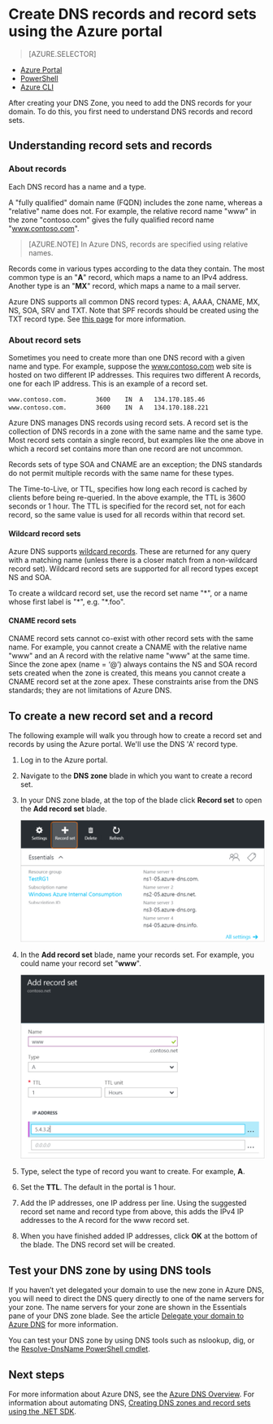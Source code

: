 <properties
   pageTitle="Create a record set and records for a DNS Zone using the Azure portal | Microsoft Azure"
   description="How to create host records for Azure DNS and create record sets and records using the Azure portal"
   services="dns"
   documentationCenter="na"
   authors="cherylmc"
   manager="carmonm"
   editor=""
   tags="azure-resource-manager"/>

<tags
   ms.service="dns"
   ms.devlang="na"
   ms.topic="article"
   ms.tgt_pltfrm="na"
   ms.workload="infrastructure-services"
   ms.date="03/29/2016"
   ms.author="cherylmc"/>


# Create DNS records and record sets using the Azure portal


> [AZURE.SELECTOR]
- [Azure Portal](dns-getstarted-create-recordset-portal.md)
- [PowerShell](dns-getstarted-create-recordset.md)
- [Azure CLI](dns-getstarted-create-recordset-cli.md)


After creating your DNS Zone, you need to add the DNS records for your domain.  To do this, you first need to understand DNS records and record sets.

## Understanding record sets and records

### About records

Each DNS record has a name and a type.

A  "fully qualified" domain name (FQDN) includes the zone name, whereas a "relative" name does not.  For example, the relative record name "www" in the zone "contoso.com" gives the fully qualified record name "www.contoso.com".

>[AZURE.NOTE] In Azure DNS, records are specified using relative names.

Records come in various types according to the data they contain. The most common type is an "**A**" record, which maps a name to an IPv4 address.  Another type is an "**MX**" record, which maps a name to a mail server.

Azure DNS supports all common DNS record types: A, AAAA, CNAME, MX, NS, SOA, SRV and TXT. Note that SPF records should be created using the TXT record type. See [this page](http://tools.ietf.org/html/rfc7208#section-3.1) for more information.


### About record sets

Sometimes you need to create more than one DNS record with a given name and type. For example, suppose the www.contoso.com web site is hosted on two different IP addresses. This requires two different A records, one for each IP address. This is an example of a record set. 

	www.contoso.com.		3600	IN	A	134.170.185.46
	www.contoso.com.		3600	IN	A	134.170.188.221

Azure DNS manages DNS records using record sets. A record set is the collection of DNS records in a zone with the same name and the same type. Most record sets contain a single record, but examples like the one above in which a record set contains more than one record are not uncommon. 

Records sets of type SOA and CNAME are an exception; the DNS standards do not permit multiple records with the same name for these types.

The Time-to-Live, or TTL, specifies how long each record is cached by clients before being re-queried. In the above example, the TTL is 3600 seconds or 1 hour. The TTL is specified for the record set, not for each record, so the same value is used for all records within that record set.

#### Wildcard record sets

Azure DNS supports [wildcard records](https://en.wikipedia.org/wiki/Wildcard_DNS_record). These are returned for any query with a matching name (unless there is a closer match from a non-wildcard record set). Wildcard record sets are supported for all record types except NS and SOA.  

To create a wildcard record set, use the record set name "\*", or a name whose first label is "\*", e.g. "\*.foo".

#### CNAME record sets

CNAME record sets cannot co-exist with other record sets with the same name. For example, you cannot create a CNAME with the relative name "www" and an A record with the relative name "www" at the same time. Since the zone apex (name = ‘@’) always contains the NS and SOA record sets created when the zone is created, this means you cannot create a CNAME record set at the zone apex. These constraints arise from the DNS standards; they are not limitations of Azure DNS.


## To create a new record set and a record

The following example will walk you through how to create a record set and records by using the Azure portal. We'll use the DNS 'A' record type.

1. Log in to the Azure portal.

2. Navigate to the **DNS zone** blade in which you want to create a record set.

3. In your DNS zone blade, at the top of the blade click **Record set** to open the **Add record set** blade. 
 
	![new record set](./media/dns-getstarted-create-recordset-portal/newrecordset500.png)

4. In the **Add record set** blade, name your records set. For example, you could name your record set "**www**".
  
	![add record set](./media/dns-getstarted-create-recordset-portal/addrecordset500.png)

5. Type, select the type of record you want to create. For example, **A**.

6. Set the **TTL**. The default in the portal is 1 hour.

7. Add the IP addresses, one IP address per line. Using the suggested record set name and record type from above, this adds the IPv4 IP addresses to the A record for the www record set.

8. When you have finished added IP addresses, click **OK** at the bottom of the blade. The DNS record set will be created.

## Test your DNS zone by using DNS tools


If you haven’t yet delegated your domain to use the new zone in Azure DNS, you will need to direct the DNS query directly to one of the name servers for your zone. The name servers for your zone are shown in the Essentials pane of your DNS zone blade. See the article [Delegate your domain to Azure DNS](dns-domain-delegation.md) for more information.

You can test your DNS zone by using DNS tools such as nslookup, dig, or the [Resolve-DnsName PowerShell cmdlet](https://technet.microsoft.com/library/jj590781.aspx).


## Next steps

For more information about Azure DNS, see the [Azure DNS Overview](dns-overview.md). For information about automating DNS, [Creating DNS zones and record sets using the .NET SDK](dns-sdk.md).